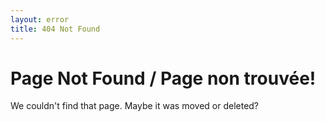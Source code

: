 ```yaml
---
layout: error
title: 404 Not Found
---
```


# Page Not Found / Page non trouvée!

We couldn't find that page. Maybe it was moved or deleted?